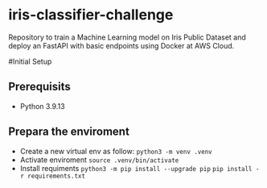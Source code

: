 # iris-classifier-challenge
Repository to train a Machine Learning model on Iris Public Dataset and deploy an FastAPI with basic endpoints using Docker at AWS Cloud.



#Initial Setup

## Prerequisits

- Python 3.9.13

## Prepara the enviroment

- Create a new virtual env as follow:
    `python3 -m venv .venv`
- Activate enviroment
    `source .venv/bin/activate`
- Install requiments
    `python3 -m pip install --upgrade pip`
    `pip install -r requirements.txt`